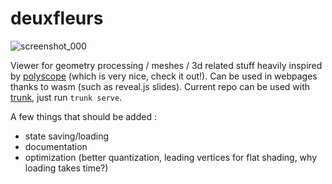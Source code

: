 # deuxfleurs
![screenshot_000](https://github.com/user-attachments/assets/1f6afd22-fb01-49bf-bd4f-03d53d7f6fdd)

Viewer for geometry processing / meshes / 3d related stuff heavily inspired by [polyscope](https://polyscope.run) (which is very nice, check it out!).
Can be used in webpages thanks to wasm (such as reveal.js slides). Current repo can be used with [trunk](https://github.com/thedodd/trunk), just run `trunk serve`.

A few things that should be added :
* state saving/loading
* documentation
* optimization (better quantization, leading vertices for flat shading, why loading takes time?)
